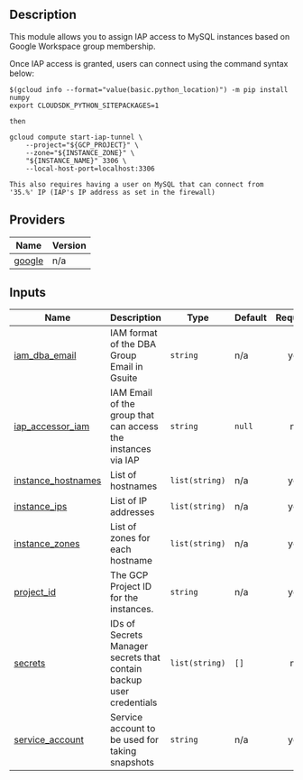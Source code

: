 ## Description
This module allows you to assign IAP access to MySQL instances based on Google Workspace group membership.

Once IAP access is granted, users can connect using the command syntax below:

```shell 
$(gcloud info --format="value(basic.python_location)") -m pip install numpy
export CLOUDSDK_PYTHON_SITEPACKAGES=1

then

gcloud compute start-iap-tunnel \
    --project="${GCP_PROJECT}" \
    --zone="${INSTANCE_ZONE}" \
    "${INSTANCE_NAME}" 3306 \
    --local-host-port=localhost:3306

This also requires having a user on MySQL that can connect from
'35.%' IP (IAP's IP address as set in the firewall)
```

## Providers

| Name | Version |
|------|---------|
| <a name="provider_google"></a> [google](#provider\_google) | n/a |

## Inputs

| Name | Description | Type | Default | Required |
|------|-------------|------|---------|:--------:|
| <a name="input_iam_dba_email"></a> [iam\_dba\_email](#input\_iam\_dba\_email) | IAM format of the DBA Group Email in Gsuite | `string` | n/a | yes |
| <a name="input_iap_accessor_iam"></a> [iap\_accessor\_iam](#input\_iap\_accessor\_iam) | IAM Email of the group that can access the instances via IAP | `string` | `null` | no |
| <a name="input_instance_hostnames"></a> [instance\_hostnames](#input\_instance\_hostnames) | List of hostnames | `list(string)` | n/a | yes |
| <a name="input_instance_ips"></a> [instance\_ips](#input\_instance\_ips) | List of IP addresses | `list(string)` | n/a | yes |
| <a name="input_instance_zones"></a> [instance\_zones](#input\_instance\_zones) | List of zones for each hostname | `list(string)` | n/a | yes |
| <a name="input_project_id"></a> [project\_id](#input\_project\_id) | The GCP Project ID for the instances. | `string` | n/a | yes |
| <a name="input_secrets"></a> [secrets](#input\_secrets) | IDs of Secrets Manager secrets that contain backup user credentials | `list(string)` | `[]` | no |
| <a name="input_service_account"></a> [service\_account](#input\_service\_account) | Service account to be used for taking snapshots | `string` | n/a | yes |
